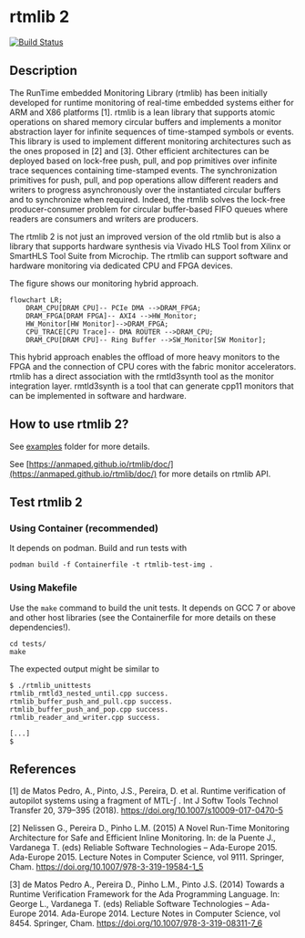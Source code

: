 # rtmlib 2

[![Build Status](https://app.travis-ci.com/anmaped/rtmlib.svg?branch=master)](https://app.travis-ci.com/anmaped/rtmlib)

## Description

The RunTime embedded Monitoring Library (rtmlib) has been initially developed for runtime monitoring of real-time embedded systems either for ARM and X86 platforms [1]. rtmlib is a lean library that supports atomic operations on shared memory circular buffers and implements a monitor abstraction layer for infinite sequences of time-stamped symbols or events. This library is used to implement different monitoring architectures such as the ones proposed in [2] and [3]. Other efficient architectures can be deployed based on lock-free push, pull, and pop primitives over infinite trace sequences containing time-stamped events. The synchronization primitives for push, pull, and pop operations allow different readers and writers to progress asynchronously over the instantiated circular buffers and to synchronize when required. Indeed, the rtmlib solves the lock-free producer-consumer problem for circular buffer-based FIFO queues where readers are consumers and writers are producers.

The rtmlib 2 is not just an improved version of the old rtmlib but is also a library that supports hardware synthesis via Vivado HLS Tool from Xilinx or SmartHLS Tool Suite from Microchip. The rtmlib can support software and hardware monitoring via dedicated CPU and FPGA devices.

The figure shows our monitoring hybrid approach.

```mermaid
flowchart LR;
    DRAM_CPU[DRAM CPU]-- PCIe DMA -->DRAM_FPGA;
    DRAM_FPGA[DRAM FPGA]-- AXI4 -->HW_Monitor;
    HW_Monitor[HW Monitor]-->DRAM_FPGA;
    CPU_TRACE[CPU Trace]-- DMA ROUTER -->DRAM_CPU;
    DRAM_CPU[DRAM CPU]-- Ring Buffer -->SW_Monitor[SW Monitor];
```

This hybrid approach enables the offload of more heavy monitors to the FPGA and the connection of CPU cores with the fabric monitor accelerators.
rtmlib has a direct association with the rmtld3synth tool as the monitor integration layer. rmtld3synth is a tool that can generate cpp11 monitors that can be implemented in software and hardware.


## How to use rtmlib 2?

See [examples](examples/) folder for more details.

See [https://anmaped.github.io/rtmlib/doc/](https://anmaped.github.io/rtmlib/doc/) for more details on rtmlib API.


## Test rtmlib 2

### Using Container (recommended)

It depends on podman.
Build and run tests with
```
podman build -f Containerfile -t rtmlib-test-img .
```

### Using Makefile

Use the `make` command to build the unit tests. It depends on GCC 7 or above and other host libraries (see the Containerfile for more details on these dependencies!).

```
cd tests/
make
```

The expected output might be similar to
```
$ ./rtmlib_unittests 
rtmlib_rmtld3_nested_until.cpp success.
rtmlib_buffer_push_and_pull.cpp success.
rtmlib_buffer_push_and_pop.cpp success.
rtmlib_reader_and_writer.cpp success.

[...]
$
```


## References

[1] de Matos Pedro, A., Pinto, J.S., Pereira, D. et al. Runtime verification of autopilot systems using a fragment of MTL-∫ . Int J Softw Tools Technol Transfer 20, 379–395 (2018). https://doi.org/10.1007/s10009-017-0470-5

[2] Nelissen G., Pereira D., Pinho L.M. (2015) A Novel Run-Time Monitoring Architecture for Safe and Efficient Inline Monitoring. In: de la Puente J., Vardanega T. (eds) Reliable Software Technologies – Ada-Europe 2015. Ada-Europe 2015. Lecture Notes in Computer Science, vol 9111. Springer, Cham. https://doi.org/10.1007/978-3-319-19584-1_5

[3] de Matos Pedro A., Pereira D., Pinho L.M., Pinto J.S. (2014) Towards a Runtime Verification Framework for the Ada Programming Language. In: George L., Vardanega T. (eds) Reliable Software Technologies – Ada-Europe 2014. Ada-Europe 2014. Lecture Notes in Computer Science, vol 8454. Springer, Cham. https://doi.org/10.1007/978-3-319-08311-7_6
